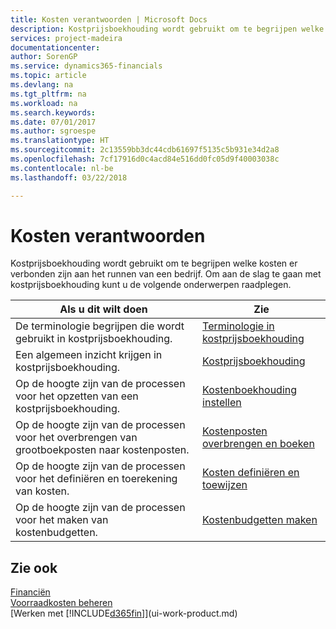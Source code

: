 ```yaml
---
title: Kosten verantwoorden | Microsoft Docs
description: Kostprijsboekhouding wordt gebruikt om te begrijpen welke kosten er verbonden zijn aan het runnen van een bedrijf. Om aan de slag te gaan met kostprijsboekhouding kunt u de volgende onderwerpen raadplegen.
services: project-madeira
documentationcenter: 
author: SorenGP
ms.service: dynamics365-financials
ms.topic: article
ms.devlang: na
ms.tgt_pltfrm: na
ms.workload: na
ms.search.keywords: 
ms.date: 07/01/2017
ms.author: sgroespe
ms.translationtype: HT
ms.sourcegitcommit: 2c13559bb3dc44cdb61697f5135c5b931e34d2a8
ms.openlocfilehash: 7cf17916d0c4acd84e516dd0fc05d9f40003038c
ms.contentlocale: nl-be
ms.lasthandoff: 03/22/2018

---
```

# <a name="accounting-for-costs"></a>Kosten verantwoorden
Kostprijsboekhouding wordt gebruikt om te begrijpen welke kosten er verbonden zijn aan het runnen van een bedrijf. Om aan de slag te gaan met kostprijsboekhouding kunt u de volgende onderwerpen raadplegen.  

|Als u dit wilt doen|Zie|  
|--------|---------|  
|De terminologie begrijpen die wordt gebruikt in kostprijsboekhouding.|[Terminologie in kostprijsboekhouding](finance-terminology-in-cost-accounting.md)|  
|Een algemeen inzicht krijgen in kostprijsboekhouding.|[Kostprijsboekhouding](finance-about-cost-accounting.md)|  
|Op de hoogte zijn van de processen voor het opzetten van een kostprijsboekhouding.|[Kostenboekhouding instellen](finance-set-up-cost-accounting.md)|  
|Op de hoogte zijn van de processen voor het overbrengen van grootboekposten naar kostenposten.|[Kostenposten overbrengen en boeken](finance-transfer-and-post-cost-entries.md)|  
|Op de hoogte zijn van de processen voor het definiëren en toerekening van kosten.|[Kosten definiëren en toewijzen](finance-define-and-allocate-costs.md)|  
|Op de hoogte zijn van de processen voor het maken van kostenbudgetten.|[Kostenbudgetten maken](finance-create-cost-budgets.md)|  

## <a name="see-also"></a>Zie ook  
[Financiën](finance.md)  
[Voorraadkosten beheren](finance-manage-inventory-costs.md)  
[Werken met [!INCLUDE[d365fin](includes/d365fin_md.md)]](ui-work-product.md)

